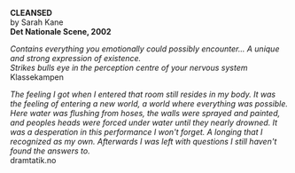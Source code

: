 **CLEANSED**  
by Sarah Kane  
**Det Nationale Scene, 2002**

*Contains everything you emotionally could possibly encounter...
A unique and strong expression of existence.  
Strikes bulls eye in the perception centre of your nervous system*  
Klassekampen

*The feeling I got when I entered that room still resides in my body. It was the feeling of entering a new world, a world where everything was possible. Here water was flushing from hoses, the walls were sprayed and painted, and peoples heads were forced under water until they nearly drowned. It was a desperation in this performance I won't forget. A longing that I recognized as my own. Afterwards I was left with questions I still haven't found the answers to.*  
dramtatik.no
